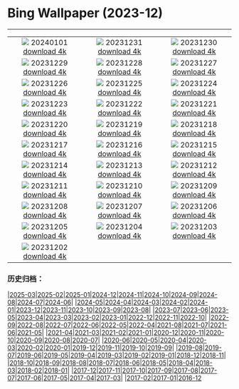 # Bing Wallpaper (2023-12)
**************
| | | |
| :----: | :----: | :----: |
| ![](https://www.bing.com/th?id=OHR.SleepingFox_FR-FR9573665261_1920x1080.jpg) 20240101 [download 4k](https://www.bing.com/th?id=OHR.SleepingFox_FR-FR9573665261_UHD.jpg) | ![](https://www.bing.com/th?id=OHR.ThailandNewYears_FR-FR9400381287_1920x1080.jpg) 20231231 [download 4k](https://www.bing.com/th?id=OHR.ThailandNewYears_FR-FR9400381287_UHD.jpg) | ![](https://www.bing.com/th?id=OHR.TadamiWinter_FR-FR9156285439_1920x1080.jpg) 20231230 [download 4k](https://www.bing.com/th?id=OHR.TadamiWinter_FR-FR9156285439_UHD.jpg) |
| ![](https://www.bing.com/th?id=OHR.BlueAmsterdam_FR-FR8523535030_1920x1080.jpg) 20231229 [download 4k](https://www.bing.com/th?id=OHR.BlueAmsterdam_FR-FR8523535030_UHD.jpg) | ![](https://www.bing.com/th?id=OHR.GreenlandHumpback_FR-FR5304393284_1920x1080.jpg) 20231228 [download 4k](https://www.bing.com/th?id=OHR.GreenlandHumpback_FR-FR5304393284_UHD.jpg) | ![](https://www.bing.com/th?id=OHR.KirkjufellAurora_FR-FR5063164774_1920x1080.jpg) 20231227 [download 4k](https://www.bing.com/th?id=OHR.KirkjufellAurora_FR-FR5063164774_UHD.jpg) |
| ![](https://www.bing.com/th?id=OHR.BoxingDaySunrise_FR-FR4883075706_1920x1080.jpg) 20231226 [download 4k](https://www.bing.com/th?id=OHR.BoxingDaySunrise_FR-FR4883075706_UHD.jpg) | ![](https://www.bing.com/th?id=OHR.CaribouChristmas_FR-FR4671431389_1920x1080.jpg) 20231225 [download 4k](https://www.bing.com/th?id=OHR.CaribouChristmas_FR-FR4671431389_UHD.jpg) | ![](https://www.bing.com/th?id=OHR.EstoniaXmasEve_FR-FR4500138277_1920x1080.jpg) 20231224 [download 4k](https://www.bing.com/th?id=OHR.EstoniaXmasEve_FR-FR4500138277_UHD.jpg) |
| ![](https://www.bing.com/th?id=OHR.FestivusPenguins_FR-FR4244677283_1920x1080.jpg) 20231223 [download 4k](https://www.bing.com/th?id=OHR.FestivusPenguins_FR-FR4244677283_UHD.jpg) | ![](https://www.bing.com/th?id=OHR.CastleriggStoneCircleUK_FR-FR4020990017_1920x1080.jpg) 20231222 [download 4k](https://www.bing.com/th?id=OHR.CastleriggStoneCircleUK_FR-FR4020990017_UHD.jpg) | ![](https://www.bing.com/th?id=OHR.LjubljanaLights_FR-FR3780217998_1920x1080.jpg) 20231221 [download 4k](https://www.bing.com/th?id=OHR.LjubljanaLights_FR-FR3780217998_UHD.jpg) |
| ![](https://www.bing.com/th?id=OHR.XmasDesserts_FR-FR3582409300_1920x1080.jpg) 20231220 [download 4k](https://www.bing.com/th?id=OHR.XmasDesserts_FR-FR3582409300_UHD.jpg) | ![](https://www.bing.com/th?id=OHR.WarsawChristmas_FR-FR2276037087_1920x1080.jpg) 20231219 [download 4k](https://www.bing.com/th?id=OHR.WarsawChristmas_FR-FR2276037087_UHD.jpg) | ![](https://www.bing.com/th?id=OHR.Beaufortain_FR-FR7561012950_1920x1080.jpg) 20231218 [download 4k](https://www.bing.com/th?id=OHR.Beaufortain_FR-FR7561012950_UHD.jpg) |
| ![](https://www.bing.com/th?id=OHR.WinterWaxwings_FR-FR2348728059_1920x1080.jpg) 20231217 [download 4k](https://www.bing.com/th?id=OHR.WinterWaxwings_FR-FR2348728059_UHD.jpg) | ![](https://www.bing.com/th?id=OHR.GrandPlaceXmas_FR-FR1582369462_1920x1080.jpg) 20231216 [download 4k](https://www.bing.com/th?id=OHR.GrandPlaceXmas_FR-FR1582369462_UHD.jpg) | ![](https://www.bing.com/th?id=OHR.SantaPark_FR-FR1277595508_1920x1080.jpg) 20231215 [download 4k](https://www.bing.com/th?id=OHR.SantaPark_FR-FR1277595508_UHD.jpg) |
| ![](https://www.bing.com/th?id=OHR.BorealOwl_FR-FR1337451334_1920x1080.jpg) 20231214 [download 4k](https://www.bing.com/th?id=OHR.BorealOwl_FR-FR1337451334_UHD.jpg) | ![](https://www.bing.com/th?id=OHR.LofotenRorbu_FR-FR0517651581_1920x1080.jpg) 20231213 [download 4k](https://www.bing.com/th?id=OHR.LofotenRorbu_FR-FR0517651581_UHD.jpg) | ![](https://www.bing.com/th?id=OHR.Poinsettia_FR-FR9360811330_1920x1080.jpg) 20231212 [download 4k](https://www.bing.com/th?id=OHR.Poinsettia_FR-FR9360811330_UHD.jpg) |
| ![](https://www.bing.com/th?id=OHR.MountainDayChina_FR-FR7601164917_1920x1080.jpg) 20231211 [download 4k](https://www.bing.com/th?id=OHR.MountainDayChina_FR-FR7601164917_UHD.jpg) | ![](https://www.bing.com/th?id=OHR.SaharaDunes_FR-FR6483454056_1920x1080.jpg) 20231210 [download 4k](https://www.bing.com/th?id=OHR.SaharaDunes_FR-FR6483454056_UHD.jpg) | ![](https://www.bing.com/th?id=OHR.JerseyIsland_FR-FR4014866072_1920x1080.jpg) 20231209 [download 4k](https://www.bing.com/th?id=OHR.JerseyIsland_FR-FR4014866072_UHD.jpg) |
| ![](https://www.bing.com/th?id=OHR.LightFestivalLyon_FR-FR6128178223_1920x1080.jpg) 20231208 [download 4k](https://www.bing.com/th?id=OHR.LightFestivalLyon_FR-FR6128178223_UHD.jpg) | ![](https://www.bing.com/th?id=OHR.GrandCanyonVerdon_FR-FR3724391714_1920x1080.jpg) 20231207 [download 4k](https://www.bing.com/th?id=OHR.GrandCanyonVerdon_FR-FR3724391714_UHD.jpg) | ![](https://www.bing.com/th?id=OHR.CERNCenter_FR-FR3434458144_1920x1080.jpg) 20231206 [download 4k](https://www.bing.com/th?id=OHR.CERNCenter_FR-FR3434458144_UHD.jpg) |
| ![](https://www.bing.com/th?id=OHR.AlpsCastles_FR-FR2910854727_1920x1080.jpg) 20231205 [download 4k](https://www.bing.com/th?id=OHR.AlpsCastles_FR-FR2910854727_UHD.jpg) | ![](https://www.bing.com/th?id=OHR.CheetahDay_FR-FR9981866703_1920x1080.jpg) 20231204 [download 4k](https://www.bing.com/th?id=OHR.CheetahDay_FR-FR9981866703_UHD.jpg) | ![](https://www.bing.com/th?id=OHR.VermilionCliffs_FR-FR2444985797_1920x1080.jpg) 20231203 [download 4k](https://www.bing.com/th?id=OHR.VermilionCliffs_FR-FR2444985797_UHD.jpg) |
| ![](https://www.bing.com/th?id=OHR.AngkorPark_FR-FR1945266452_1920x1080.jpg) 20231202 [download 4k](https://www.bing.com/th?id=OHR.AngkorPark_FR-FR1945266452_UHD.jpg) |  |  |

### 历史归档：

|[2025-03](/2025-03/2025-03.md)|[2025-02](/2025-02/2025-02.md)|[2025-01](/2025-01/2025-01.md)|[2024-12](/2024-12/2024-12.md)|[2024-11](/2024-11/2024-11.md)|[2024-10](/2024-10/2024-10.md)|[2024-09](/2024-09/2024-09.md)|[2024-08](/2024-08/2024-08.md)|[2024-07](/2024-07/2024-07.md)|[2024-06](/2024-06/2024-06.md)|
|[2024-05](/2024-05/2024-05.md)|[2024-04](/2024-04/2024-04.md)|[2024-03](/2024-03/2024-03.md)|[2024-02](/2024-02/2024-02.md)|[2024-01](/2024-01/2024-01.md)|[2023-12](/2023-12/2023-12.md)|[2023-11](/2023-11/2023-11.md)|[2023-10](/2023-10/2023-10.md)|[2023-09](/2023-09/2023-09.md)|[2023-08](/2023-08/2023-08.md)|
|[2023-07](/2023-07/2023-07.md)|[2023-06](/2023-06/2023-06.md)|[2023-05](/2023-05/2023-05.md)|[2023-04](/2023-04/2023-04.md)|[2023-03](/2023-03/2023-03.md)|[2023-02](/2023-02/2023-02.md)|[2023-01](/2023-01/2023-01.md)|[2022-12](/2022-12/2022-12.md)|[2022-11](/2022-11/2022-11.md)|[2022-10](/2022-10/2022-10.md)|
|[2022-09](/2022-09/2022-09.md)|[2022-08](/2022-08/2022-08.md)|[2022-07](/2022-07/2022-07.md)|[2022-06](/2022-06/2022-06.md)|[2022-05](/2022-05/2022-05.md)|[2022-04](/2022-04/2022-04.md)|[2021-08](/2021-08/2021-08.md)|[2021-07](/2021-07/2021-07.md)|[2021-06](/2021-06/2021-06.md)|[2021-05](/2021-05/2021-05.md)|
|[2021-04](/2021-04/2021-04.md)|[2021-03](/2021-03/2021-03.md)|[2021-02](/2021-02/2021-02.md)|[2021-01](/2021-01/2021-01.md)|[2020-12](/2020-12/2020-12.md)|[2020-11](/2020-11/2020-11.md)|[2020-10](/2020-10/2020-10.md)|[2020-09](/2020-09/2020-09.md)|[2020-08](/2020-08/2020-08.md)|[2020-07](/2020-07/2020-07.md)|
|[2020-06](/2020-06/2020-06.md)|[2020-05](/2020-05/2020-05.md)|[2020-04](/2020-04/2020-04.md)|[2020-03](/2020-03/2020-03.md)|[2020-02](/2020-02/2020-02.md)|[2020-01](/2020-01/2020-01.md)|[2019-12](/2019-12/2019-12.md)|[2019-11](/2019-11/2019-11.md)|[2019-10](/2019-10/2019-10.md)|[2019-09](/2019-09/2019-09.md)|
|[2019-08](/2019-08/2019-08.md)|[2019-07](/2019-07/2019-07.md)|[2019-06](/2019-06/2019-06.md)|[2019-05](/2019-05/2019-05.md)|[2019-04](/2019-04/2019-04.md)|[2019-03](/2019-03/2019-03.md)|[2019-02](/2019-02/2019-02.md)|[2019-01](/2019-01/2019-01.md)|[2018-12](/2018-12/2018-12.md)|[2018-11](/2018-11/2018-11.md)|
|[2018-10](/2018-10/2018-10.md)|[2018-09](/2018-09/2018-09.md)|[2018-08](/2018-08/2018-08.md)|[2018-07](/2018-07/2018-07.md)|[2018-06](/2018-06/2018-06.md)|[2018-05](/2018-05/2018-05.md)|[2018-04](/2018-04/2018-04.md)|[2018-03](/2018-03/2018-03.md)|[2018-02](/2018-02/2018-02.md)|[2018-01](/2018-01/2018-01.md)|
|[2017-12](/2017-12/2017-12.md)|[2017-11](/2017-11/2017-11.md)|[2017-10](/2017-10/2017-10.md)|[2017-09](/2017-09/2017-09.md)|[2017-08](/2017-08/2017-08.md)|[2017-07](/2017-07/2017-07.md)|[2017-06](/2017-06/2017-06.md)|[2017-05](/2017-05/2017-05.md)|[2017-04](/2017-04/2017-04.md)|[2017-03](/2017-03/2017-03.md)|
|[2017-02](/2017-02/2017-02.md)|[2017-01](/2017-01/2017-01.md)|[2016-12](/2016-12/2016-12.md)